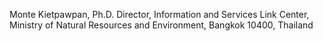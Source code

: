 Monte Kietpawpan, Ph.D.
Director, Information and Services Link Center,
Ministry of Natural Resources and Environment,
Bangkok 10400, Thailand
